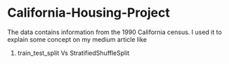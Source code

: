 # California-Housing-Project
The data contains information from the 1990 California census. I used it to explain some concept on my medium article like
1. train_test_split Vs StratifiedShuffleSplit
